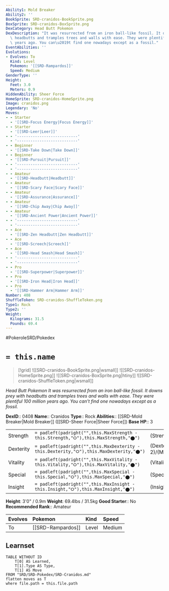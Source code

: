 ```yaml
---
Ability1: Mold Breaker
Ability2: ''
BookSprite: SRD-cranidos-BookSprite.png
BoxSprite: SRD-cranidos-BoxSprite.png
DexCategory: Head Butt Pokemon
DexDescription: "It was resurrected from an iron ball-like fossil. It downs prey with\
  \ headbutts and tramples trees and walls with ease. They were plentiful 100 million\
  \ years ago. You can\u2019t find one nowadays except as a fossil."
EventAbilities: ''
Evolutions:
- Evolves: To
  Kind: Level
  Pokemon: '[[SRD-Rampardos]]'
  Speed: Medium
GenderType: ''
Height:
  Feet: 3.0
  Meters: 0.9
HiddenAbility: Sheer Force
HomeSprite: SRD-cranidos-HomeSprite.png
Image: cranidos.png
Legendary: 'No'
Moves:
- - Starter
  - '[[SRD-Focus Energy|Focus Energy]]'
- - Starter
  - '[[SRD-Leer|Leer]]'
- - '---------------------------'
  - '---------------------------'
- - Beginner
  - '[[SRD-Take Down|Take Down]]'
- - Beginner
  - '[[SRD-Pursuit|Pursuit]]'
- - '---------------------------'
  - '---------------------------'
- - Amateur
  - '[[SRD-Headbutt|Headbutt]]'
- - Amateur
  - '[[SRD-Scary Face|Scary Face]]'
- - Amateur
  - '[[SRD-Assurance|Assurance]]'
- - Amateur
  - '[[SRD-Chip Away|Chip Away]]'
- - Amateur
  - '[[SRD-Ancient Power|Ancient Power]]'
- - '---------------------------'
  - '---------------------------'
- - Ace
  - '[[SRD-Zen Headbutt|Zen Headbutt]]'
- - Ace
  - '[[SRD-Screech|Screech]]'
- - Ace
  - '[[SRD-Head Smash|Head Smash]]'
- - '---------------------------'
  - '---------------------------'
- - Pro
  - '[[SRD-Superpower|Superpower]]'
- - Pro
  - '[[SRD-Iron Head|Iron Head]]'
- - Pro
  - '[[SRD-Hammer Arm|Hammer Arm]]'
Number: 408
ShuffleToken: SRD-cranidos-ShuffleToken.png
Type1: Rock
Type2: ''
Weight:
  Kilograms: 31.5
  Pounds: 69.4
---
```


#PokeroleSRD/Pokedex

# `= this.name`

> [!grid]
> ![[SRD-cranidos-BookSprite.png|wsmall]]
> ![[SRD-cranidos-HomeSprite.png]]
> ![[SRD-cranidos-BoxSprite.png|htiny]]
> ![[SRD-cranidos-ShuffleToken.png|wsmall]]


*Head Butt Pokemon*
*It was resurrected from an iron ball-like fossil. It downs prey with headbutts and tramples trees and walls with ease. They were plentiful 100 million years ago. You can’t find one nowadays except as a fossil.*

**DexID**:: 0408
**Name**:: Cranidos
**Type**:: Rock
**Abilities**:: [[SRD-Mold Breaker|Mold Breaker]] ([[SRD-Sheer Force|Sheer Force]])
**Base HP**:: 3

|           |                                                                                        |                                          |
| --------- | -------------------------------------------------------------------------------------- | ---------------------------------------- |
| Strength  | `= padleft(padright("",this.MaxStrength - this.Strength,"⭘"),this.MaxStrength,"⬤")`    | (Strength::3)/(MaxStrength::7)   |
| Dexterity | `= padleft(padright("",this.MaxDexterity - this.Dexterity,"⭘"),this.MaxDexterity,"⬤")` | (Dexterity:: 2)/(MaxDexterity::4) |
| Vitality  | `= padleft(padright("",this.MaxVitality - this.Vitality,"⭘"),this.MaxVitality,"⬤")`    | (Vitality::1)/(MaxVitality::3)   |
| Special   | `= padleft(padright("",this.MaxSpecial - this.Special,"⭘"),this.MaxSpecial,"⬤")`       | (Special::1)/(MaxSpecial::3)     |
| Insight   | `= padleft(padright("",this.MaxInsight - this.Insight,"⭘"),this.MaxInsight,"⬤")`       | (Insight::1)/(MaxInsight::3)     |

**Height**: 3'0" / 0.9m
**Weight**: 69.4lbs / 31.5kg
**Good Starter**:: No
**Recommended Rank**:: Amateur

| Evolves   | Pokemon           | Kind   | Speed   |
|:----------|:------------------|:-------|:--------|
| To        | [[SRD-Rampardos]] | Level  | Medium  |

## Learnset

```dataview
TABLE WITHOUT ID
    T[0] AS Learned,
    T[1].Type AS Type,
    T[1] AS Move
FROM "SRD/SRD-Pokedex/SRD-Cranidos.md"
flatten moves as T
where file.path = this.file.path
```
